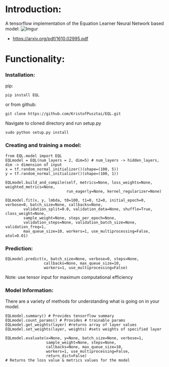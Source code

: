 # Introduction:

A tensorflow implementation of the Equation Learner Neural Network based model:
![Imgur](https://i.imgur.com/L77pz3d.png)
- https://arxiv.org/pdf/1610.02995.pdf

# Functionality:
### Installation:
pip:

    pip install EQL
or from github:
    
    git clone https://github.com/KristofPusztai/EQL.git
Navigate to cloned directory and run setup.py
    
    sudo python setup.py install

### Creating and training a model:

    from EQL.model import EQL
    EQLmodel = EQL(num_layers = 2, dim=5) # num_layers -> hidden_layers, dim -> dimension of input
    x = tf.random_normal_initializer()(shape=(100, 5))
    y = tf.random_normal_initializer()(shape=(100, 1))
    
    EQLmodel.build_and_compile(self, metrics=None, loss_weights=None, weighted_metrics=None,
                               run_eagerly=None, kernel_regularizer=None)
                               
    EQLmodel.fit(x, y, lmbda, t0=100, t1=0, t2=0, initial_epoch=0, verbose=0, batch_size=None, callbacks=None,
            validation_split=0.0, validation_data=None, shuffle=True, class_weight=None,
            sample_weight=None, steps_per_epoch=None,
            validation_steps=None, validation_batch_size=None, validation_freq=1,
            max_queue_size=10, workers=1, use_multiprocessing=False, atol=0.01)
    
### Prediction:
    
    EQLmodel.predict(x, batch_size=None, verbose=0, steps=None, 
                     callbacks=None, max_queue_size=10,
                     workers=1, use_multiprocessing=False)
    
Note: use tensor input for maximum computational efficiency

### Model Information:
There are a variety of methods for understanding what is going on
in your model.

    EQLmodel.summary() # Provides tensorflow summary
    EQLmodel.count_params() # Provides # trainable params
    EQLmodel.get_weights(layer) #returns array of layer values
    EQLmodel.set_weights(layer, weights) #sets weights of specified layer
    
    EQLmodel.evaluate(x=None, y=None, batch_size=None, verbose=1,
                      sample_weight=None, steps=None,
                      callbacks=None, max_queue_size=10, 
                      workers=1, use_multiprocessing=False,
                      return_dict=False)
    # Returns the loss value & metrics values for the model
